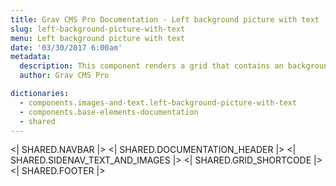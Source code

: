```yaml
---
title: Grav CMS Pro Documentation - Left background picture with text
slug: left-background-picture-with-text
menu: Left background picture with text
date: '03/30/2017 6:00am'
metadata:
  description: This component renders a grid that contains an background picture placed on the left and a description text on the left
  author: Grav CMS Pro

dictionaries:
  - components.images-and-text.left-background-picture-with-text
  - components.base-elements-documentation
  - shared
---
```


<| SHARED.NAVBAR |>
<| SHARED.DOCUMENTATION_HEADER |>
<| SHARED.SIDENAV_TEXT_AND_IMAGES |>
<| SHARED.GRID_SHORTCODE |>
<| SHARED.FOOTER |>
